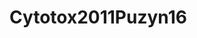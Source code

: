 # Cytotox2011Puzyn16
<script type="application/ld+json">

  {
    "@context": "https://schema.org/",
    "@type": "ChemicalSubstance",
    "http://purl.org/dc/terms/conformsTo":
      {
        "@type": "CreativeWork",
        "@id": "https://bioschemas.org/profiles/ChemicalSubstance/0.4-RELEASE/"
      },
    "name": "Cytotox2011Puzyn16",
    "@id":"wiki:Cytotox2011Puzyn16",
  }
</script>


